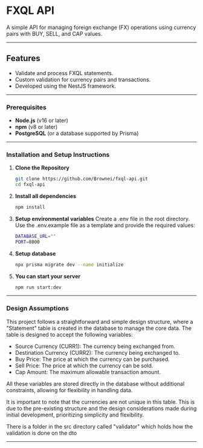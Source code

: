 
# FXQL API

A simple API for managing foreign exchange (FX) operations using currency pairs with BUY, SELL, and CAP values.

---

## Features

- Validate and process FXQL statements.
- Custom validation for currency pairs and transactions.
- Developed using the NestJS framework.

---

### Prerequisites

- **Node.js** (v16 or later)
- **npm** (v8 or later)
- **PostgreSQL** (or a database supported by Prisma)

---

### Installation and Setup Instructions

1. **Clone the Repository**  
   ```bash
   git clone https://github.com/Brownei/fxql-api.git
   cd fxql-api
    ```
2. **Install all dependencies**
    ```bash
    npm install
    ```
3.  **Setup environmental variables**
    Create a .env file in the root directory. Use the .env.example file as a template and provide the required values:
    ```bash
    DATABASE_URL=""
    PORT=8000
    ```
4.  **Setup database**
    ```bash
    npx prisma migrate dev --name initialize
    ```
5.  **You can start your server**
    ```bash
    npm run start:dev
    ```
---

### Design Assumptions
This project follows a straightforward and simple design structure, where a "Statement" table is created in the database to manage the core data. The table is designed to accept the following variables:

- Source Currency (CURR1): The currency being exchanged from.
- Destination Currency (CURR2): The currency being exchanged to.
- Buy Price: The price at which the currency can be purchased.
- Sell Price: The price at which the currency can be sold.
- Cap Amount: The maximum allowable transaction amount.

All these variables are stored directly in the database without additional constraints, allowing for flexibility in handling data.

It is important to note that the currencies are not unique in this table. This is due to the pre-existing structure and the design considerations made during initial development, prioritizing simplicity and flexibility.

There is a folder in the src directory called "validator" which holds how the validation is done on the dto

---


